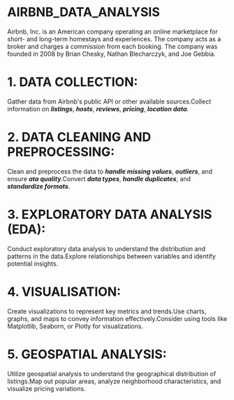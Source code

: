 # AIRBNB_DATA_ANALYSIS
Airbnb, Inc. is an American company operating an online marketplace for short- and long-term homestays and experiences. The company acts as a broker and charges a commission from each booking. The company was founded in 2008 by Brian Chesky, Nathan Blecharczyk, and Joe Gebbia.
# 1. DATA COLLECTION:
Gather data from Airbnb's public API or other available sources.Collect information on 
                              ***listings***, 
                              ***hosts***, 
                              ***reviews***, 
                              ***pricing***,
                              ***location data***.
# 2.  DATA CLEANING AND PREPROCESSING:
Clean and preprocess the data to ***handle missing values***, ***outliers***, and ensure ***ata quality***.Convert ***data types***, ***handle duplicates***, and ***standardize formats***.
# 3. EXPLORATORY DATA ANALYSIS (EDA):
Conduct exploratory data analysis to understand the distribution and patterns in the data.Explore relationships between variables and identify potential insights.
# 4. VISUALISATION:
Create visualizations to represent key metrics and trends.Use charts, graphs, and maps to convey information effectively.Consider using tools like Matplotlib, Seaborn, or Plotly for visualizations.
# 5. GEOSPATIAL ANALYSIS:
Utilize geospatial analysis to understand the geographical distribution of listings.Map out popular areas, analyze neighborhood characteristics, and visualize pricing variations.
